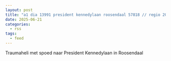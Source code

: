 ```yaml
---
layout: post
title: "a1 dia 13991 president kennedylaan roosendaal 57818 // regio 20"
date: 2025-06-21
categories: 
  - rss
tags: 
  - feed
---
```


Traumaheli met spoed naar President Kennedylaan in Roosendaal
